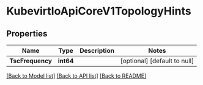 # KubevirtIoApiCoreV1TopologyHints

## Properties
Name | Type | Description | Notes
------------ | ------------- | ------------- | -------------
**TscFrequency** | **int64** |  | [optional] [default to null]

[[Back to Model list]](../README.md#documentation-for-models) [[Back to API list]](../README.md#documentation-for-api-endpoints) [[Back to README]](../README.md)


